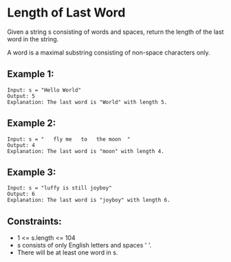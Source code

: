 # Length of Last Word

Given a string s consisting of words and spaces, return the length of the last  
word in the string.

A word is a maximal substring consisting of non-space characters only.

## Example 1:

    Input: s = "Hello World"
    Output: 5
    Explanation: The last word is "World" with length 5.

## Example 2:

    Input: s = "   fly me   to   the moon  "
    Output: 4
    Explanation: The last word is "moon" with length 4.

## Example 3:

    Input: s = "luffy is still joyboy"
    Output: 6
    Explanation: The last word is "joyboy" with length 6.

 

## Constraints:

* 1 <= s.length <= 104
* s consists of only English letters and spaces ' '.
* There will be at least one word in s.
